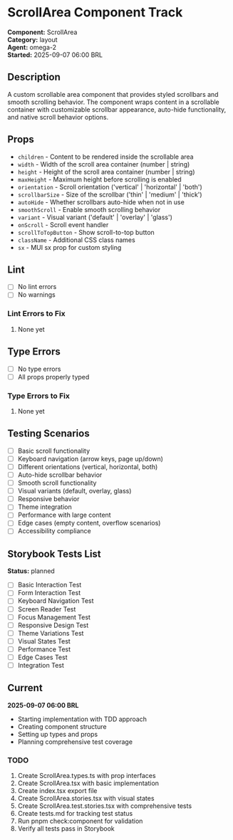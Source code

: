 # ScrollArea Component Track

**Component:** ScrollArea  
**Category:** layout  
**Agent:** omega-2  
**Started:** 2025-09-07 06:00 BRL

## Description

A custom scrollable area component that provides styled scrollbars and smooth scrolling behavior. The component wraps content in a scrollable container with customizable scrollbar appearance, auto-hide functionality, and native scroll behavior options.

## Props

- `children` - Content to be rendered inside the scrollable area
- `width` - Width of the scroll area container (number | string)
- `height` - Height of the scroll area container (number | string)
- `maxHeight` - Maximum height before scrolling is enabled
- `orientation` - Scroll orientation ('vertical' | 'horizontal' | 'both')
- `scrollbarSize` - Size of the scrollbar ('thin' | 'medium' | 'thick')
- `autoHide` - Whether scrollbars auto-hide when not in use
- `smoothScroll` - Enable smooth scrolling behavior
- `variant` - Visual variant ('default' | 'overlay' | 'glass')
- `onScroll` - Scroll event handler
- `scrollToTopButton` - Show scroll-to-top button
- `className` - Additional CSS class names
- `sx` - MUI sx prop for custom styling

## Lint

- [ ] No lint errors
- [ ] No warnings

### Lint Errors to Fix

1. None yet

## Type Errors

- [ ] No type errors
- [ ] All props properly typed

### Type Errors to Fix

1. None yet

## Testing Scenarios

- [ ] Basic scroll functionality
- [ ] Keyboard navigation (arrow keys, page up/down)
- [ ] Different orientations (vertical, horizontal, both)
- [ ] Auto-hide scrollbar behavior
- [ ] Smooth scroll functionality
- [ ] Visual variants (default, overlay, glass)
- [ ] Responsive behavior
- [ ] Theme integration
- [ ] Performance with large content
- [ ] Edge cases (empty content, overflow scenarios)
- [ ] Accessibility compliance

## Storybook Tests List

**Status:** planned

- [ ] Basic Interaction Test
- [ ] Form Interaction Test
- [ ] Keyboard Navigation Test
- [ ] Screen Reader Test
- [ ] Focus Management Test
- [ ] Responsive Design Test
- [ ] Theme Variations Test
- [ ] Visual States Test
- [ ] Performance Test
- [ ] Edge Cases Test
- [ ] Integration Test

## Current

**2025-09-07 06:00 BRL**

- Starting implementation with TDD approach
- Creating component structure
- Setting up types and props
- Planning comprehensive test coverage

### TODO

1. Create ScrollArea.types.ts with prop interfaces
2. Create ScrollArea.tsx with basic implementation
3. Create index.tsx export file
4. Create ScrollArea.stories.tsx with visual states
5. Create ScrollArea.test.stories.tsx with comprehensive tests
6. Create tests.md for tracking test status
7. Run pnpm check:component for validation
8. Verify all tests pass in Storybook
